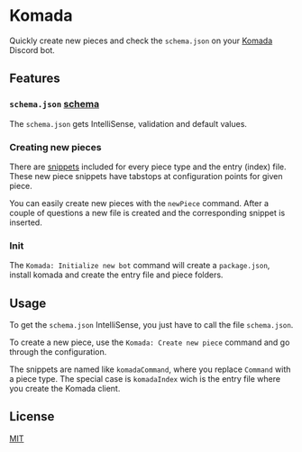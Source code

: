 # Komada

Quickly create new pieces and check the `schema.json` on your [Komada](https://komada.js.org/) Discord bot.

## Features

### `schema.json` [schema](schema/schema.json)

The `schema.json` gets IntelliSense, validation and default values.

### Creating new pieces

There are [snippets](snippets/komada.json) included for every piece type and the entry (index) file. These new piece snippets have tabstops at configuration points for given piece.

You can easily create new pieces with the `newPiece` command. After a couple of questions a new file is created and the corresponding snippet is inserted.

### Init

The `Komada: Initialize new bot` command will create a `package.json`, install komada and create the entry file and piece folders.

## Usage

To get the `schema.json` IntelliSense, you just have to call the file `schema.json`.

To create a new piece, use the `Komada: Create new piece` command and go through the configuration.

The snippets are named like `komadaCommand`, where you replace `Command` with a piece type. The special case is `komadaIndex` wich is the entry file where you create the Komada client.

## License

[MIT](license)